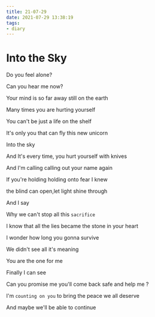 ```yaml
---
title: 21-07-29
date: 2021-07-29 13:38:19
tags:
- diary
---
```


# Into the Sky <MODv>

Do you feel alone?

Can you hear me now?

Your mind is so far away still on the earth

Many times you are hurting yourself

You can't be just a life on the shelf

It's only you that can fly this new unicorn

Into the sky

And It's every time, you hurt yourself with knives

And I'm calling calling out your name again

If you're holding holding onto fear I knew

the blind can open,let light shine through

And I say 

Why we can't stop all this `sacrifice`

I know that all the lies became the stone in your heart

I wonder how long you gonna survive

We didn't see all it's meaning

You are the one for me

Finally I can see

Can you promise me you'll come back safe and help me ?

I'm `counting on you` to bring the peace we all deserve

And maybe we'll be able to continue




